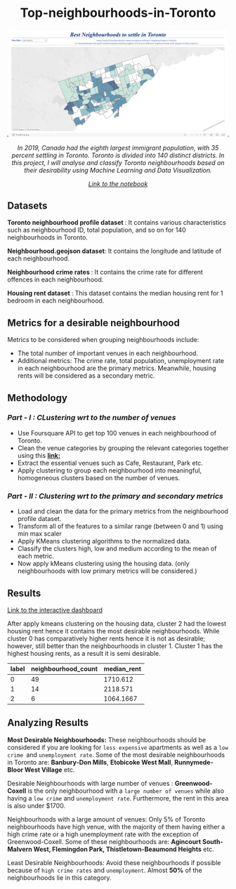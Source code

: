 <div align="center">
<h1> Top-neighbourhoods-in-Toronto </h1>
 
 <p align="center">
<img src="https://github.com/raofida75/Best-neighbourhoods-to-settle-in-Toronto-/blob/main/Dashboard.png" width="1000"/>
</p>

<i>In 2019, Canada had the eighth largest immigrant population, with 35 percent settling in Toronto. Toronto is divided into 140 distinct districts. In this project, I will analyse and classify Toronto neighbourhoods based on their desirability using Machine Learning and Data Visualization.

[Link to the notebook](https://nbviewer.org/github/raofida75/Top-neighbourhoods-in-Toronto/blob/main/Top%20neighbourhoods%20in%20Toronto.ipynb)
</i></div>

## Datasets

<b> Toronto neighbourhood profile dataset </b>: It contains various characteristics such as neighbourhood ID, total population, and so on for 140 neighbourhoods in Toronto.

<b> Neighbourhood.geojson dataset</b>: It contains the longitude and latitude of each neighbourhood.

<b> Neighbourhood crime rates </b>: It contains the crime rate for different offences in each neighbourhood. 

<b> Housing rent dataset </b>: This dataset contains the median housing rent for 1 bedroom in each neighbourhood.

## Metrics for a desirable neighbourhood

Metrics to be considered when grouping neighbourhoods include: 
- The total number of important venues in each neighbourhood. 
- Additional metrics: The crime rate, total population, unemployment rate in each neighbourhood are the primary metrics. Meanwhile, housing rents will be considered as a secondary metric.

## Methodology

### <i> Part - I : CLustering wrt to the number of venues</i>
- Use Foursquare API to get top 100 venues in each neighbourhood of Toronto. 
- Clean the venue categories by grouping the relevant categories together using this <a href="https://developer.foursquare.com/docs/categories" target="_blank"><b>link: </b></a>
- Extract the essential venues such as Cafe, Restaurant, Park etc. 
- Apply clustering to group each neighbourhood into meaningful, homogeneous clusters based on the number of venues. 

### <i>Part - II : Clustering wrt to the primary and secondary metrics</i>
- Load and clean the data for the primary metrics from the neighbourhood profile dataset.
- Transform all of the features to a similar range (between 0 and 1) using min max scaler
- Apply KMeans clustering algorithms to the normalized data.
- Classify the clusters high, low and medium according to the mean of each metric.
- Now apply kMeans clustering using the housing data. (only neighbourhoods with low primary metrics will be considered.)

## Results

[Link to the interactive dashboard](https://public.tableau.com/app/profile/fida.hussain.abbas.rao/viz/TopNeighbourhoodsinToronto/Dashboard1?publish=yes)

After apply kmeans clustering on the housing data, cluster 2 had the lowest housing rent hence it contains the most desirable neighbourhoods. While cluster 0 has comparatively higher rents hence it is not as desirable; however, still better than the neighbourhoods in cluster 1. Cluster 1 has the highest housing rents, as a result it is semi desirable.

| label | neighbourhood_count | median_rent |
| --- | --- | --- |
| 0 | 49 | 1710.612 |
| 1 | 14 | 2118.571 |
| 2 | 6 | 1064.1667 |


## Analyzing Results
<b>Most Desirable Neighbourhoods:</b> These neighbourhoods should be considered if you are looking for `less expensive` apartments as well as a `low crime `and `unemployment rate`. Some of the most desirable neighbourhoods in Toronto are: **Banbury-Don Mills**, **Etobicoke West Mall**, **Runnymede-Bloor West Village** etc.

Desirable Neighbourhoods with large number of venues : **Greenwood-Coxell** is the only neighbourhood with a `large number of venues` while also having a `low crime` and `unemployment rate`. Furthermore, the rent in this area is also under $1700.

Neighbourhoods with a large amount of venues: Only 5% of Toronto neighbourhoods have high venue, with the majority of them having either a high crime rate or a high unemployment rate with the exception of Greenwood-Coxell. Some of these neighbourhoods are: **Agincourt South-Malvern West, Flemingdon Park, Thistletown-Beaumond Heights** etc.

Least Desirable Neighbourhoods: Avoid these neighbourhoods if possible because of `high crime rates` and `unemployment`. Almost **50%** of the neighbourhoods lie in this category. 

